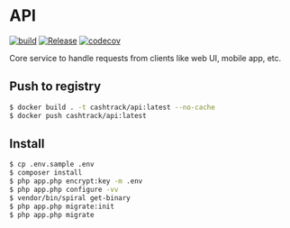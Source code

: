 # API

[![build](https://github.com/cash-track/api/actions/workflows/build.yml/badge.svg)](https://github.com/cash-track/api/actions/workflows/build.yml) [![Release](https://github.com/cash-track/api/actions/workflows/release.yml/badge.svg)](https://github.com/cash-track/api/actions/workflows/release.yml) [![codecov](https://codecov.io/gh/cash-track/api/branch/master/graph/badge.svg?token=FHDLE3MWW6)](https://codecov.io/gh/cash-track/api)

Core service to handle requests from clients like web UI, mobile app, etc.

## Push to registry

```bash
$ docker build . -t cashtrack/api:latest --no-cache
$ docker push cashtrack/api:latest
```

## Install

```bash
$ cp .env.sample .env
$ composer install
$ php app.php encrypt:key -m .env
$ php app.php configure -vv
$ vendor/bin/spiral get-binary
$ php app.php migrate:init
$ php app.php migrate
```

